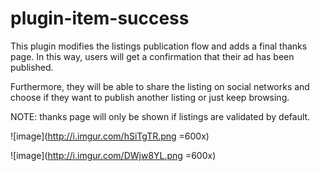 plugin-item-success
===================

This plugin modifies the listings publication flow and adds a final thanks page. In this way, users will get a confirmation that their ad has been published. 

Furthermore, they will be able to share the listing on social networks and choose if they want to publish another listing or just keep browsing.

NOTE: thanks page will only be shown if listings are validated by default.

![image](http://i.imgur.com/hSiTgTR.png =600x)

![image](http://i.imgur.com/DWjw8YL.png =600x)